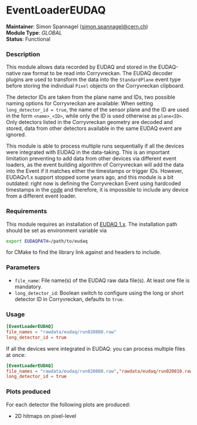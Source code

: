 # EventLoaderEUDAQ
**Maintainer**: Simon Spannagel (<simon.spannagel@cern.ch>)  
**Module Type**: *GLOBAL*  
**Status**: Functional  

### Description
This module allows data recorded by EUDAQ and stored in the EUDAQ-native raw format to be read into Corryvreckan. The EUDAQ decoder plugins are used to transform the data into the `StandardPlane` event type before storing the individual `Pixel` objects on the Corryvreckan clipboard.

The detector IDs are taken from the plane name and IDs, two possible naming options for Corryvreckan are available: When setting `long_detector_id = true`, the name of the sensor plane and the ID are used in the form `<name>_<ID>`, while only the ID is used otherwise as `plane<ID>`. Only detectors listed in the Corryvreckan geometry are decoded and stored, data from other detectors available in the same EUDAQ event are ignored.

This module is able to process multiple runs sequentially if all the devices were integrated with EUDAQ in the data-taking. This is an important limitation preventing to add data from other devices via different event loaders, as the event building algorithm of Corryvreckan will add the data into the Event if it matches either the timestamps or trigger IDs. However, EUDAQv1.x support stopped some years ago, and this module is a bit outdated: right now is defining the Corryvreckan Event using hardcoded timestamps in the [code](https://gitlab.cern.ch/corryvreckan/corryvreckan/-/blob/master/src/modules/EventLoaderEUDAQ/EventLoaderEUDAQ.cpp#L140-143) and therefore, it is impossible to include any device from a different event loader.

### Requirements
This module requires an installation of [EUDAQ 1.x](https://github.com/eudaq/eudaq). The installation path should be set as environment variable via
```bash
export EUDAQPATH=/path/to/eudaq
```
for CMake to find the library link against and headers to include.

### Parameters
* `file_name`: File name(s) of the EUDAQ raw data file(s). At least one file is mandatory.
* `long_detector_id`: Boolean switch to configure using the long or short detector ID in Corryvreckan, defaults to `true`.

### Usage
```toml
[EventLoaderEUDAQ]
file_names = "rawdata/eudaq/run020808.raw"
long_detector_id = true
```
If all the devices were integrated in EUDAQ: you can process multiple files at once:
```toml
[EventLoaderEUDAQ]
file_names = "rawdata/eudaq/run020808.raw","rawdata/eudaq/run020810.raw"
long_detector_id = true
```

### Plots produced
For each detector the following plots are produced:

* 2D hitmaps on pixel-level

